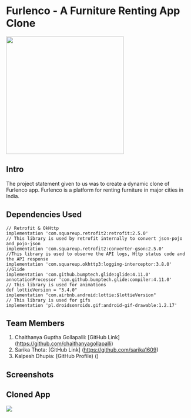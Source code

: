 # Furlenco - A Furniture Renting App Clone

<img src="https://upload.wikimedia.org/wikipedia/commons/8/81/Furlenco.jpg" width="320">

## Intro

The project statement given to us was to create a dynamic clone of Furlenco app.
Furlenco is a platform for renting furniture in major cities in India.

## Dependencies Used
    // Retrofit & OkHttp
    implementation 'com.squareup.retrofit2:retrofit:2.5.0'
    // This library is used by retrofit internally to convert json-pojo and pojo-json
    implementation 'com.squareup.retrofit2:converter-gson:2.5.0'
    //This library is used to observe the API logs, Http status code and the API response
    implementation 'com.squareup.okhttp3:logging-interceptor:3.8.0'
    //Glide
    implementation 'com.github.bumptech.glide:glide:4.11.0'
    annotationProcessor 'com.github.bumptech.glide:compiler:4.11.0'
    // This library is used for animations
    def lottieVersion = "3.4.0"
    implementation "com.airbnb.android:lottie:$lottieVersion"
    // This library is used for gifs
    implementation 'pl.droidsonroids.gif:android-gif-drawable:1.2.17'


## Team Members

1) Chaithanya Guptha Gollapalli: [GitHub Link] (https://github.com/chaithanyagollapalli)
2) Sarika Thota: [GitHub Link] (https://github.com/sarika1609)
3) Kalpesh Dhupia: [GitHub Profile) ()

## Screenshots 



## Cloned App
<img src="https://media1.giphy.com/media/Xvik9fIBTKTyG0sm6I/giphy.gif"/>

